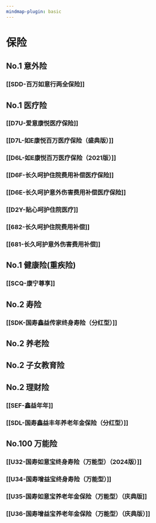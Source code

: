 ```yaml
---
mindmap-plugin: basic
---
```


# 保险

## No.1 意外险
### [[SDD-百万如意行两全保险]]

## No.1 医疗险
### [[D7U-爱意康悦医疗保险]]
### [[D7L-如E康悦百万医疗保险（盛典版）]]
### [[D6L-如E康悦百万医疗保险（2021版）]]
### [[D6F-长久呵护住院费用补偿医疗保险]]
### [[D6E-长久呵护意外伤害费用补偿医疗保险]]
### [[D2Y-贴心呵护住院医疗]]
### [[682-长久呵护住院费用补偿]]
### [[681-长久呵护意外伤害费用补偿]]

## No.1 健康险(重疾险)
### [[SCQ-康宁尊享]]

## No.2 寿险
### [[SDK-国寿鑫益传家终身寿险（分红型）]]

## No.2 养老险

## No.2 子女教育险

## No.2 理财险
### [[SEF-鑫益年年]]
### [[SDL-国寿鑫益丰年养老年金保险（分红型）]]

## No.100 万能险
### [[U32-国寿如意宝终身寿险（万能型）（2024版）]]
### [[U34-国寿增益宝终身寿险（万能型）]]
### [[U35-国寿如意宝养老年金保险（万能型）（庆典版]]
### [[U36-国寿增益宝养老年金保险（万能型）（庆典版）]]